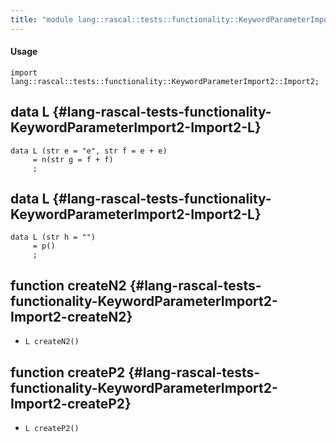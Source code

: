 ```yaml
---
title: "module lang::rascal::tests::functionality::KeywordParameterImport2::Import2"
---
```


#### Usage

`import lang::rascal::tests::functionality::KeywordParameterImport2::Import2;`

## data L {#lang-rascal-tests-functionality-KeywordParameterImport2-Import2-L}

```rascal
data L (str e = "e", str f = e + e) 
     = n(str g = f + f)
     ;
```

## data L {#lang-rascal-tests-functionality-KeywordParameterImport2-Import2-L}

```rascal
data L (str h = "") 
     = p()
     ;
```

## function createN2 {#lang-rascal-tests-functionality-KeywordParameterImport2-Import2-createN2}

* ``L createN2()``

## function createP2 {#lang-rascal-tests-functionality-KeywordParameterImport2-Import2-createP2}

* ``L createP2()``

